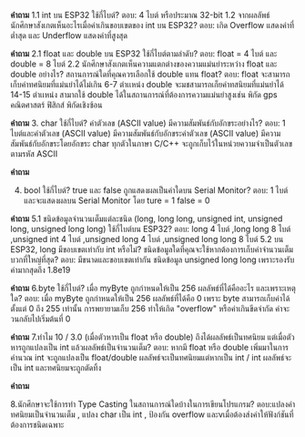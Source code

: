 __คำถาม__ 
1.1  int บน ESP32 ใช้กี่ไบต์?
ตอบ: 4 ไบต์ หรือประมาณ 32-bit
1.2 จากผลลัพธ์ นักศึกษาสังเกตเห็นอะไรเมื่อค่าเกินขอบเขตของ int บน ESP32? 
ตอบ: เกิด Overflow แสดงค่าที่ต่ำสุด และ Underflow แสดงค่าที่สูงสุด

__คำถาม__
2.1 float และ double บน ESP32 ใช้กี่ไบต์ตามลำดับ?
ตอบ:  float = 4 ไบต์ และ double = 8 ไบต์ 
2.2 นักศึกษาสังเกตเห็นความแตกต่างของความแม่นยำระหว่าง float และ double อย่างไร? สถานการณ์ใดที่คุณควรเลือกใช้ double แทน float?
ตอบ: float จะสามารถเก็บค่าทศนิยมที่แม่นยำได้ไม่เกิน 6-7 ตำเเหน่ง double จะมชสามารถเก็ยค่าทสนิยมที่แม่นยำได้ 14-15 ตำเเหน่ง
สามาถใช้ double ได้ในสถานการณ์ที่ต้องการความแม่นยำสูงเช่น พิกัด gps คณิตศาสตร์ ฟิสิกส์ พิกัดเชิงซ้อน

__คำถาม__
3. char ใช้กี่ไบต์? ค่าตัวเลข (ASCII value) มีความสัมพันธ์กับอักขระอย่างไร?
ตอบ: 1 ไบต์และค่าตัวเลข (ASCII value) มีความสัมพันธ์กับอักขระค่าตัวเลข (ASCII value) มีความสัมพันธ์กับอักขระโดยอักขระ char ทุกตัวในภาษา C/C++ จะถูกเก็บไว้ในหน่วยความจำเป็นตัวเลข ตามรหัส ASCII

__คำถาม__

4. bool ใช้กี่ไบต์? true และ false ถูกแสดงผลเป็นค่าใดบน Serial Monitor?
ตอบ: 1 ไบต์ และจะแสดงผลบน Serial Monitor โดย ture = 1 false = 0

__คำถาม__
5.1 ชนิดข้อมูลจำนวนเต็มแต่ละชนิด (long, long long, unsigned int, unsigned long, unsigned long long) ใช้กี่ไบต์บน ESP32?
ตอบ: long 4 ไบต์ ,long long 8 ไบต์ ,unsigned int 4 ไบต์ ,unsigned long 4 ไบต์ ,unsigned long long 8 ไบต์
5.2 บน ESP32, long มีขอบเขตเท่ากับ int หรือไม่? ชนิดข้อมูลใดที่คุณจะใช้หากต้องการเก็บค่าจำนวนเต็มบวกที่ใหญ่ที่สุด?
ตอบ: มีขนาดและขอบเขตเท่ากัน ชนิดข้อมูล unsigned long long เพราะรองรับค่ามากสุดถึง 1.8e19

__คำถาม__
6.byte ใช้กี่ไบต์? เมื่อ myByte ถูกกำหนดให้เป็น 256 ผลลัพธ์ที่ได้คืออะไร และเพราะเหตุใด?
ตอบ: เมื่อ myByte ถูกกำหนดให้เป็น 256 ผลลัพธ์ที่ได้คือ 0 
เพราะ byte สามารถเก็บค่าได้ตั้งแต่ 0 ถึง 255 เท่านั้น การพยายามเก็บ 256 ทำให้เกิด "overflow" หรือค่าเกินขีดจำกัด ค่าจะวนกลับไปเริ่มต้นที่ 0

__คำถาม__ 
7.ทำไม 10 / 3.0 (เมื่อตัวหารเป็น float หรือ double) ถึงได้ผลลัพธ์เป็นทศนิยม แต่เมื่อตัวหารถูกแปลงเป็น int แล้วผลลัพธ์เป็นจำนวนเต็ม?
ตอบ: หากมี float หรือ double เพิ่มมาในการคำนวณ int จะถูกแปลงเป็น float/double ผลลัพธ์จะเป็นทศนิยมแต่หากเป็น int / int ผลลัพธ์จะเป็น int และทศนิยมจะถูกตัดทิ้ง

__คำถาม__ 

8.นักศึกษาจะใช้การทำ Type Casting ในสถานการณ์ใดบ้างในการเขียนโปรแกรม?
ตอบ:แปลงค่าทศนิยมเป็นจำนวนเต็ม , แปลง char เป็น int , ป้องกัน overflow และvเมื่อต้องส่งค่าให้ฟังก์ชันที่ต้องการชนิดเฉพาะ
